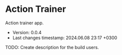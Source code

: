<!--
@since 2024.02.10, 21:29
@changed 2024.02.10, 21:29
-->

# Action Trainer

Action trainer app.

- Version: 0.0.4
- Last changes timestamp: 2024.06.08 23:17 +0300

TODO: Create description for the build users.

